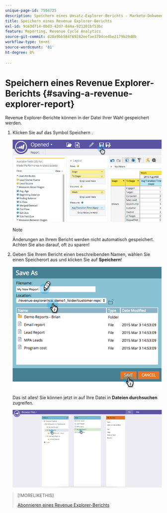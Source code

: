 ```yaml
---
unique-page-id: 7504725
description: Speichern eines Umsatz-Explorer-Berichts - Marketo-Dokumente - Produktdokumentation
title: Speichern eines Revenue Explorer-Berichts
exl-id: 9c63d714-0bd3-42d7-844a-921201bf53bc
feature: Reporting, Revenue Cycle Analytics
source-git-commit: d20a9bb584f69282eefae3704ce4be2179b29d0b
workflow-type: tm+mt
source-wordcount: '81'
ht-degree: 0%

---
```


# Speichern eines Revenue Explorer-Berichts {#saving-a-revenue-explorer-report}

Revenue Explorer-Berichte können in der Datei Ihrer Wahl gespeichert werden.

1. Klicken Sie auf das Symbol Speichern .

   ![](assets/image2015-3-25-17-3a8-3a49.png)

   >[!NOTE]
   >
   >Änderungen an Ihrem Bericht werden nicht automatisch gespeichert. Achten Sie also darauf, oft zu sparen!

1. Geben Sie Ihrem Bericht einen beschreibenden Namen, wählen Sie einen Speicherort aus und klicken Sie auf **Speichern**!

   ![](assets/image2015-3-26-13-3a30-3a33.png)

   Das ist alles! Sie können jetzt in auf Ihre Datei in **Dateien durchsuchen** zugreifen.

   ![](assets/image2015-3-27-11-3a32-3a51.png)

>[!MORELIKETHIS]
>
>[Abonnieren eines Revenue Explorer-Berichts](/help/marketo/product-docs/reporting/revenue-cycle-analytics/revenue-explorer/subscribe-to-a-revenue-explorer-report.md)
